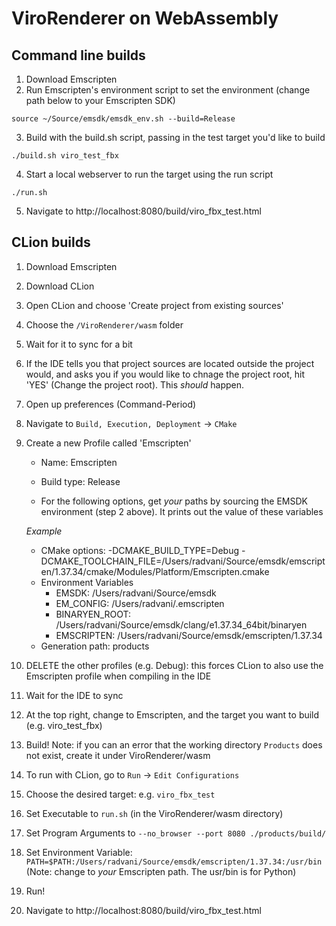 # ViroRenderer on WebAssembly

## Command line builds

1. Download Emscripten
2. Run Emscripten's environment script to set the environment (change path below to your Emscripten SDK)
```
source ~/Source/emsdk/emsdk_env.sh --build=Release
```
3. Build with the build.sh script, passing in the test target you'd like to build
```
./build.sh viro_test_fbx
```
4. Start a local webserver to run the target using the run script
```
./run.sh
```
5. Navigate to http://localhost:8080/build/viro_fbx_test.html

## CLion builds

1. Download Emscripten
2. Download CLion
3. Open CLion and choose 'Create project from existing sources'
4. Choose the `/ViroRenderer/wasm` folder
5. Wait for it to sync for a bit
6. If the IDE tells you that project sources are located outside the project would, and asks you if you would like to chnage the project root, hit 'YES' (Change the project root). This *should* happen.
7. Open up preferences (Command-Period)
8. Navigate to `Build, Execution, Deployment` -> `CMake`
9. Create a new Profile called 'Emscripten'
    * Name: Emscripten
    * Build type: Release
    
    * For the following options, get _your_ paths by sourcing the EMSDK environment (step 2 above). It prints out the value of these variables
    
     _Example_ 
    * CMake options: -DCMAKE_BUILD_TYPE=Debug -DCMAKE_TOOLCHAIN_FILE=/Users/radvani/Source/emsdk/emscripten/1.37.34/cmake/Modules/Platform/Emscripten.cmake
    * Environment Variables
        * EMSDK: /Users/radvani/Source/emsdk
        * EM_CONFIG: /Users/radvani/.emscripten
        * BINARYEN_ROOT: /Users/radvani/Source/emsdk/clang/e1.37.34_64bit/binaryen
        * EMSCRIPTEN: /Users/radvani/Source/emsdk/emscripten/1.37.34
    * Generation path: products

10. DELETE the other profiles (e.g. Debug): this forces CLion to also use the Emscripten profile when compiling in the IDE
11. Wait for the IDE to sync
12. At the top right, change to Emscripten, and the target you want to build (e.g. viro_test_fbx)
13. Build!
     Note: if you can an error that the working directory `Products` does not exist, create it under ViroRenderer/wasm

14. To run with CLion, go to  `Run` -> `Edit Configurations` 
15. Choose the desired target: e.g. `viro_fbx_test`
16. Set Executable to `run.sh` (in the ViroRenderer/wasm directory)
17. Set Program Arguments to `--no_browser --port 8080 ./products/build/`
18. Set Environment Variable: `PATH=$PATH:/Users/radvani/Source/emsdk/emscripten/1.37.34:/usr/bin`
      (Note: change to _your_ Emscripten path. The usr/bin is for Python)
19. Run!
20. Navigate to http://localhost:8080/build/viro_fbx_test.html



